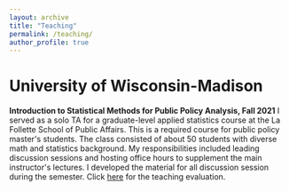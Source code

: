 ```yaml
---
layout: archive
title: "Teaching"
permalink: /teaching/
author_profile: true
---
```


University of Wisconsin-Madison
=====

**Introduction to Statistical Methods for Public Policy Analysis, Fall 2021** 
I served as a solo TA for a graduate-level applied statistics course at the La Follette School of Public Affairs. 
This is a required course for public policy master's students. The class consisted of about 50 students with diverse math and statistics background. My responsibilities included leading discussion sessions and hosting office hours to supplement the main instructor's lectures. I developed the material for all discussion session during the semester. Click [here](https://sakinashibuya.github.io/files/PA818_Fall2021_Evaluations.pdf) for the teaching evaluation.